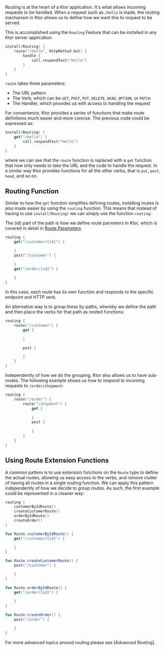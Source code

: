 [//]: # (title: Routing in Ktor)


Routing is at the heart of a Ktor application. It's what allows incoming requests to be handled. When a request such as `/hello` 
is made, the routing mechanism in Ktor allows us to define how we want this to request to be served. 

This is accomplished using the `Routing` Feature that can be installed in any Ktor server application:

```Kotlin
install(Routing) {
    route("/hello", HttpMethod.Get) {
        handle {
            call.respondText("Hello")
        }
    }
}
```

`route` takes three parameters:

* The URL pattern
* The Verb, which can be `GET`, `POST`, `PUT`, `DELETE`, `HEAD`, `OPTION`, or `PATCH`
* The Handler, which provides us with access to handling the request 

For convenience, Ktor provides a series of functions that make route definitions much easier and more concise. The previous code could be expressed as:

```kotlin
install(Routing) {
    get("/hello") {
        call.respondText("Hello")
    }
}
```

where we can see that the `route` function is replaced with a `get` function that now only needs to take the URL and the code to handle the request. In a similar 
way Ktor provides functions for all the other verbs, that is `put`, `post`, `head`, and so on.

## Routing Function
 
Similar to how the `get` function simplifies defining routes, installing routes is also made easier by using the `routing` function. This means that
instead of having to use `install(Routing)` we can simply use the function `routing`:

<note>
    <p>The {id} part of the path is how we define route parmeters in Ktor, which is covered in detail in <a href="route_parameters.md">Route Parameters</a></p>
</note>

```kotlin
routing {
    get("/customer/{id}") {

    }
    post("/customer") {

    }
    get("/order/{id}") {
    
    }
}
```

In this case, each route has its own function and responds to the specific endpoint and HTTP verb.

An alternative way is to group these by paths, whereby we define the path and then place the verbs for that path as nested functions: 

```kotlin
routing {
    route("/customer") {
        get {

        }

        post {

        }
    }
}
```

Independently of how we do the grouping, Ktor also allows us to have sub-routes. The following example shows us how to respond to incoming requests to `/order/shipment`:

```kotlin
routing {
    route("/order") {
        route("/shipment") {
            get {
                
            }
            post {
                
            }
        }
    }
}
```

## Using Route Extension Functions

A common pattern is to use extension functions on the `Route` type to define the actual routes, allowing us easy access to the verbs, and 
remove clutter of having all routes in a single routing function. We can apply this pattern independently of how we decide 
to group routes. As such, the first example could be represented in a cleaner way:

```kotlin
routing {
    customerByIdRoute()
    createCustomerRoute()
    orderByIdRoute()
    createOrder()
}

fun Route.customerByIdRoute() {
    get("/customer/{id}") {

    }
}

fun Route.createCustomerRoute() {
    post("/customer") {

    }
}

fun Route.orderByIdRoute() {
    get("/order/{id}") {
    
    }
}

fun Route.createOrder() {
    post("/order") {

    }
}
```

For more advanced topics around routing please see [Advanced Routing].

 













